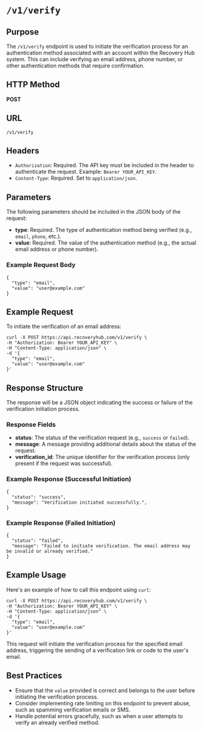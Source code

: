 # `/v1/verify`

## Purpose
The `/v1/verify` endpoint is used to initiate the verification process for an authentication method associated with an account within the Recovery Hub system. This can include verifying an email address, phone number, or other authentication methods that require confirmation.

## HTTP Method
**POST**

## URL
`/v1/verify`

## Headers
- `Authorization`: Required. The API key must be included in the header to authenticate the request. Example: `Bearer YOUR_API_KEY`.
- `Content-Type`: Required. Set to `application/json`.

## Parameters
The following parameters should be included in the JSON body of the request:

- **type**: Required. The type of authentication method being verified (e.g., `email`, `phone`, etc.).
- **value**: Required. The value of the authentication method (e.g., the actual email address or phone number).

### Example Request Body

```
{
  "type": "email",
  "value": "user@example.com"
}
```

## Example Request

To initiate the verification of an email address:

```
curl -X POST https://api.recoveryhub.com/v1/verify \
-H "Authorization: Bearer YOUR_API_KEY" \
-H "Content-Type: application/json" \
-d '{
  "type": "email",
  "value": "user@example.com"
}'
```

## Response Structure
The response will be a JSON object indicating the success or failure of the verification initiation process.

### Response Fields

- **status**: The status of the verification request (e.g., `success` or `failed`).
- **message**: A message providing additional details about the status of the request.
- **verification_id**: The unique identifier for the verification process (only present if the request was successful).

### Example Response (Successful Initiation)

```
{
  "status": "success",
  "message": "Verification initiated successfully.",
}
```

### Example Response (Failed Initiation)

```
{
  "status": "failed",
  "message": "Failed to initiate verification. The email address may be invalid or already verified."
}
```

## Example Usage

Here's an example of how to call this endpoint using `curl`:

```
curl -X POST https://api.recoveryhub.com/v1/verify \
-H "Authorization: Bearer YOUR_API_KEY" \
-H "Content-Type: application/json" \
-d '{
  "type": "email",
  "value": "user@example.com"
}'
```

This request will initiate the verification process for the specified email address, triggering the sending of a verification link or code to the user's email.

## Best Practices
- Ensure that the `value` provided is correct and belongs to the user before initiating the verification process.
- Consider implementing rate limiting on this endpoint to prevent abuse, such as spamming verification emails or SMS.
- Handle potential errors gracefully, such as when a user attempts to verify an already verified method.
